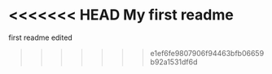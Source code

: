 <<<<<<< HEAD
My first readme
=======
first readme edited
>>>>>>> e1ef6fe9807906f94463bfb06659b92a1531df6d
